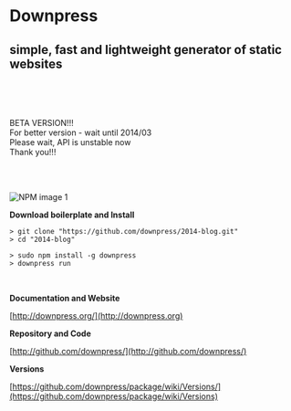 # Downpress
## simple, fast and lightweight generator of static websites

<br><br><br>

BETA VERSION!!!<br>
For better version - wait until 2014/03<br>
Please wait, API is unstable now<br>
Thank you!!!<br>

<br><br>

![NPM image 1](https://nodei.co/npm/downpress.png)


**Download boilerplate and Install**

    > git clone "https://github.com/downpress/2014-blog.git"
    > cd "2014-blog"

    > sudo npm install -g downpress
    > downpress run

<br>

**Documentation and Website**

[http://downpress.org/](http://downpress.org)

**Repository and Code**

[http://github.com/downpress/](http://github.com/downpress/)

**Versions**

[https://github.com/downpress/package/wiki/Versions/](https://github.com/downpress/package/wiki/Versions)